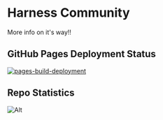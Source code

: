 

# Harness Community

More info on it's way!!

## GitHub Pages Deployment Status
[![pages-build-deployment](https://github.com/harness-community/harness-community.github.io/actions/workflows/pages/pages-build-deployment/badge.svg?branch=gh-pages)](https://github.com/harness-community/harness-community.github.io/actions/workflows/pages/pages-build-deployment)

## Repo Statistics
![Alt](https://repobeats.axiom.co/api/embed/3b96e5e714c9e07e094394ab94cced4ac264d901.svg "harness-community.github.io")

